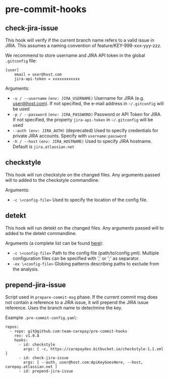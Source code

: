 # pre-commit-hooks

## check-jira-issue
This hook will verify if the current branch name refers to a valid issue in JIRA.
This assumes a naming convention of feature/KEY-999-xxx-yyy-zzz.

We recommend to store username and JIRA API token in the global `.gitconfig` file:
```
[user]
    email = user@host.com
    jira-api-token = xxxxxxxxxxxx
```

Arguments:
* `-u / --username` `(env: JIRA_USERNAME)`
  Username for JIRA (e.g. user@host.com). If not specified, the e-mail address in `~/.gitconfig` will be used
* `-p / --password` `(env: JIRA_PASSWORD)`
  Password or API Token for JIRA. If not specified, the property `jira-api-token` in `~/.gitconfig` will be used
* `--auth (env: JIRA_AUTH)`
  (deprecated) Used to specify credentials for private JIRA accounts. Specify with `username:password`
* `-h / --host` `(env: JIRA_HOSTNAME)`
  Used to specify JIRA hostname. Default is `jira.atlassian.net`

## checkstyle
This hook will run checkstyle on the changed files. Any arguments passed will to added to the checkstyle commandline.

Arguments:
* `-c \<config-file>`
  Used to specify the location of the config file.

## detekt
This hook will run detekt on the changed files. Any arguments passed will to added to the detekt commandline.

Arguments (a complete list can be found [here](https://detekt.github.io/detekt/cli.html)):
* `-c \<config-file>`
  Path to the config file (path/to/config.yml). Multiple configuration files can be specified with ',' or ';' as separator.
* `-ex \<config-file>`
  Globing patterns describing paths to exclude from the analysis.


## prepend-jira-issue
Script used in `prepare-commit-msg` phase.  If the current commit msg does not contain a reference to a JIRA issue, it will prepend the JIRA issue reference. Uses the branch name to detectmine the key.

Example `.pre-commit-config.yaml`:
```
repos:
  - repo: git@github.com:team-carepay/pre-commit-hooks
    rev: v1.0.8
    hooks:
      - id: checkstyle
        args: [ -c, https://carepaydev.bitbucket.io/checkstyle-1.1.xml ]
      - id: check-jira-issue
        args: [ --auth, user@host.com:ApiKeyGoesHere, --host, carepay.atlassian.net ]
      - id: prepend-jira-issue
```

